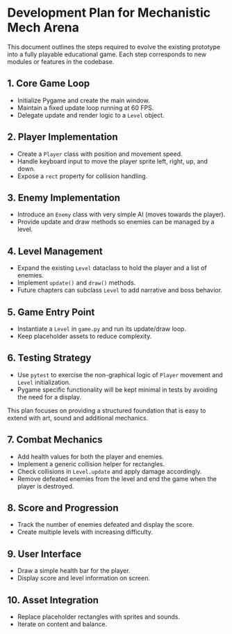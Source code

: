 # Development Plan for Mechanistic Mech Arena

This document outlines the steps required to evolve the existing prototype into a fully playable educational game. Each step corresponds to new modules or features in the codebase.

## 1. Core Game Loop
- Initialize Pygame and create the main window.
- Maintain a fixed update loop running at 60 FPS.
- Delegate update and render logic to a `Level` object.

## 2. Player Implementation
- Create a `Player` class with position and movement speed.
- Handle keyboard input to move the player sprite left, right, up, and down.
- Expose a `rect` property for collision handling.

## 3. Enemy Implementation
- Introduce an `Enemy` class with very simple AI (moves towards the player).
- Provide update and draw methods so enemies can be managed by a level.

## 4. Level Management
- Expand the existing `Level` dataclass to hold the player and a list of enemies.
- Implement `update()` and `draw()` methods.
- Future chapters can subclass `Level` to add narrative and boss behavior.

## 5. Game Entry Point
- Instantiate a `Level` in `game.py` and run its update/draw loop.
- Keep placeholder assets to reduce complexity.

## 6. Testing Strategy
- Use `pytest` to exercise the non-graphical logic of `Player` movement and `Level` initialization.
- Pygame specific functionality will be kept minimal in tests by avoiding the need for a display.

This plan focuses on providing a structured foundation that is easy to extend with art, sound and additional mechanics.

## 7. Combat Mechanics
- Add health values for both the player and enemies.
- Implement a generic collision helper for rectangles.
- Check collisions in ``Level.update`` and apply damage accordingly.
- Remove defeated enemies from the level and end the game when the player is destroyed.

## 8. Score and Progression
- Track the number of enemies defeated and display the score.
- Create multiple levels with increasing difficulty.

## 9. User Interface
- Draw a simple health bar for the player.
- Display score and level information on screen.

## 10. Asset Integration
- Replace placeholder rectangles with sprites and sounds.
- Iterate on content and balance.
